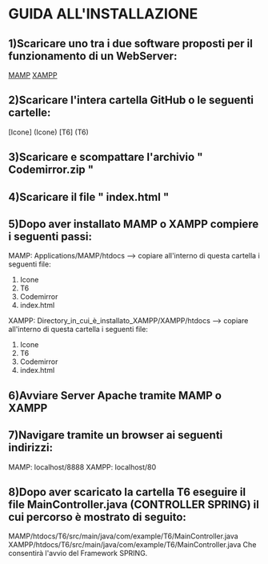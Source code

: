 # GUIDA ALL'INSTALLAZIONE

## 1)Scaricare uno tra i due software proposti per il funzionamento di un WebServer:
[MAMP](https://www.mamp.info/en/downloads/)
[XAMPP](https://www.apachefriends.org/it/download.html)
  
## 2)Scaricare l'intera cartella GitHub o le seguenti cartelle:
[Icone] (Icone)
[T6] (T6)
  
## 3)Scaricare e scompattare l'archivio " Codemirror.zip "  

## 4)Scaricare il file " index.html "

## 5)Dopo aver installato MAMP o XAMPP compiere i seguenti passi:
MAMP: Applications/MAMP/htdocs --> copiare all'interno di questa cartella i seguenti file:
  1. Icone
  2. T6
  3. Codemirror
  4. index.html
 
XAMPP: Directory_in_cui_è_installato_XAMPP/XAMPP/htdocs --> copiare all'interno di questa cartella i seguenti file:
  1. Icone
  2. T6
  3. Codemirror
  4. index.html
  
 ## 6)Avviare Server Apache tramite MAMP o XAMPP
 ## 7)Navigare tramite un browser ai seguenti indirizzi:
   MAMP: localhost/8888
   XAMPP: localhost/80

## 8)Dopo aver scaricato la cartella T6 eseguire il file MainController.java (CONTROLLER SPRING) il cui percorso è mostrato di seguito:
  MAMP/htdocs/T6/src/main/java/com/example/T6/MainController.java
  XAMPP/htdocs/T6/src/main/java/com/example/T6/MainController.java
  Che consentirà l'avvio del Framework SPRING.
  
